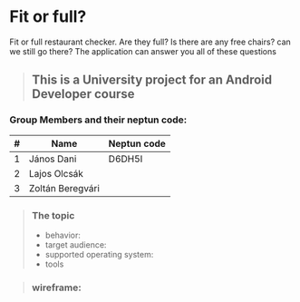 # Fit or full?
Fit or full restaurant checker. Are they full? Is there are any free chairs? can we still go there? The application can answer you all of these questions

> ## This is a University project for an Android Developer course

### Group Members and their neptun code:
|#               |Name                           |Neptun code                  |
|----------------|-------------------------------|-----------------------------|
|1               |János Dani                     |D6DH5I                       |
|2               |Lajos Olcsák                   |                             |
|3               |Zoltán Beregvári               |                             |

> ### The topic
> - behavior:
> - target audience:
> - supported operating system:
> - tools

> ### wireframe:
